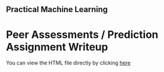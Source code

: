 ## Practical Machine Learning
# Peer Assessments / Prediction Assignment Writeup

You can view the HTML file directly by clicking [here](https://pogh.github.io/Practical-Machine-Learning/Prediction_Assignment_Writeup.html)
